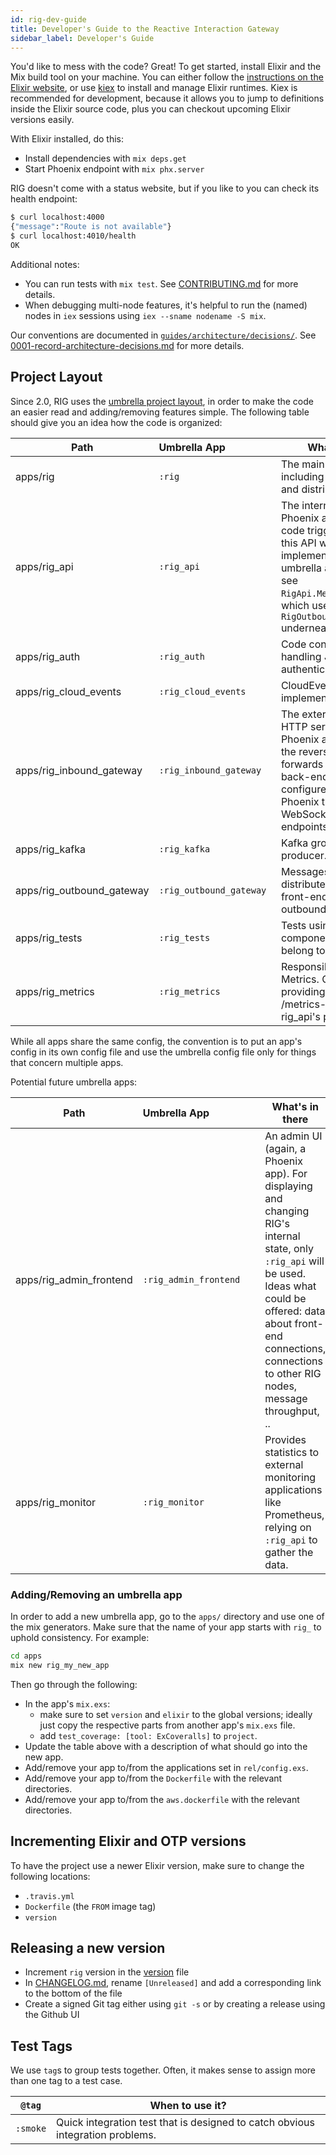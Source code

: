 ```yaml
---
id: rig-dev-guide
title: Developer's Guide to the Reactive Interaction Gateway
sidebar_label: Developer's Guide
---
```


You'd like to mess with the code? Great! To get started, install Elixir and the Mix build tool on your machine. You can either follow the [instructions on the Elixir website](https://elixir-lang.org/install.html), or use [kiex](https://github.com/taylor/kiex) to install and manage Elixir runtimes. Kiex is recommended for development, because it allows you to jump to definitions inside the Elixir source code, plus you can checkout upcoming Elixir versions easily.

With Elixir installed, do this:

- Install dependencies with `mix deps.get`
- Start Phoenix endpoint with `mix phx.server`

RIG doesn't come with a status website, but if you like to you can check its health endpoint:

```bash
$ curl localhost:4000
{"message":"Route is not available"}
$ curl localhost:4010/health
OK
```

Additional notes:

- You can run tests with `mix test`. See [CONTRIBUTING.md](https://github.com/Accenture/reactive-interaction-gateway/blob/master/CONTRIBUTING.md) for more details.
- When debugging multi-node features, it's helpful to run the (named) nodes in `iex` sessions
  using `iex --sname nodename -S mix`.

Our conventions are documented in [`guides/architecture/decisions/`](https://github.com/Accenture/reactive-interaction-gateway/blob/master/guides/architecture/decisions/). See [0001-record-architecture-decisions.md](https://github.com/Accenture/reactive-interaction-gateway/blob/master/guides/architecture/decisions/0001-record-architecture-decisions.md) for more details.

## Project Layout

Since 2.0, RIG uses the [umbrella project layout](https://elixir-lang.org/getting-started/mix-otp/dependencies-and-umbrella-apps.html#umbrella-projects), in order to make the code an easier read and adding/removing features simple. The following table should give you an idea how the code is organized:

Path | Umbrella&nbsp;App&nbsp;&nbsp;&nbsp;&nbsp;&nbsp;&nbsp;&nbsp;&nbsp;&nbsp;&nbsp;&nbsp;&nbsp;&nbsp;&nbsp;&nbsp;&nbsp;&nbsp; | What's in there
---- | ------------ | ---------------
apps/rig | `:rig` | The main application logic, including event filtering and distribution.
apps/rig_api | `:rig_api` | The internal API, built as a Phoenix app. The actual code triggered by a call to this API would typically be implemented in another umbrella app (for example, see `RigApi.MessageController`, which uses `RigOutboundGateway.send/1` underneath).
apps/rig_auth | `:rig_auth` | Code concerned with handling JWTs (or authentication, in general).
apps/rig_cloud_events | `:rig_cloud_events` | CloudEvents implementation.
apps/rig_inbound_gateway | `:rig_inbound_gateway` | The externally facing HTTP server, built as a Phoenix app. It includes the reverse proxy, which forwards requests to back-end services as configured, as well as the Phoenix transports (e.g., WebSocket and SSE endpoints).
apps/rig_kafka | `:rig_kafka` | Kafka group consumer and producer.
apps/rig_outbound_gateway | `:rig_outbound_gateway` | Messages that are to be distributed to connected front-ends go through the outbound gateway.
apps/rig_tests | `:rig_tests` | Tests using multiple components and don't belong to certain sub-app.
apps/rig_metrics | `:rig_metrics` | Responsible for RIG's Metrics. Currently providing an Prometheus /metrics-Endpoint using rig_api's port

While all apps share the same config, the convention is to put an app's config in its own config file and use the umbrella config file only for things that concern multiple apps.

Potential future umbrella apps:

Path | Umbrella&nbsp;App&nbsp;&nbsp;&nbsp;&nbsp;&nbsp;&nbsp;&nbsp;&nbsp;&nbsp;&nbsp;&nbsp;&nbsp;&nbsp;&nbsp;&nbsp;&nbsp;&nbsp; | What's in there
---- | ------------ | ---------------
apps/rig_admin_frontend | `:rig_admin_frontend` | An admin UI (again, a Phoenix app). For displaying and changing RIG's internal state, only `:rig_api` will be used. Ideas what could be offered: data about front-end connections, connections to other RIG nodes, message throughput, ..
apps/rig_monitor | `:rig_monitor` | Provides statistics to external monitoring applications like Prometheus, relying on `:rig_api` to gather the data.

### Adding/Removing an umbrella app

In order to add a new umbrella app, go to the `apps/` directory and use one of the mix generators. Make sure that the name of your app starts with `rig_` to uphold consistency. For example:

```bash
cd apps
mix new rig_my_new_app
```

Then go through the following:

- In the app's `mix.exs`:
  - make sure to set `version` and `elixir` to the global versions; ideally just copy the respective parts from another app's `mix.exs` file.
  - add `test_coverage: [tool: ExCoveralls]` to `project`.
- Update the table above with a description of what should go into the new app.
- Add/remove your app to/from the applications set in `rel/config.exs`.
- Add/remove your app to/from the `Dockerfile` with the relevant directories.
- Add/remove your app to/from the `aws.dockerfile` with the relevant directories.

## Incrementing Elixir and OTP versions

To have the project use a newer Elixir version, make sure to change the following locations:

- `.travis.yml`
- `Dockerfile` (the `FROM` image tag)
- `version`

## Releasing a new version

- Increment `rig` version in the [version](../version) file
- In [CHANGELOG.md](https://github.com/Accenture/reactive-interaction-gateway/blob/master/CHANGELOG.md), rename `[Unreleased]` and add a corresponding link to the bottom of the file
- Create a signed Git tag either using `git -s` or by creating a release using the Github UI

## Test Tags

We use `tag`s to group tests together. Often, it makes sense to assign more than one tag to a test case.

`@tag` | When to use it?
------ | ---------------
`:smoke` | Quick integration test that is designed to catch obvious integration problems.
